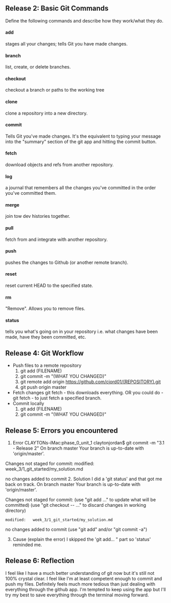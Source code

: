 ## Release 2: Basic Git Commands
Define the following commands and describe how they work/what they do.  


#### add
stages all your changes; tells Git you have made changes. 

#### branch
list, create, or delete branches. 

#### checkout
checkout a branch or paths to the working tree

#### clone
clone a repository into a new directory. 

#### commit
Tells Git you've made changes. It's the equivalent to typing your message into the "summary" section of the git app and hitting the commit button. 

#### fetch
download objects and refs from another repository. 

#### log
a journal that remembers all the changes you've committed in the order you've committed them. 

#### merge
join tow dev histories together. 

#### pull
fetch from and integrate with another repository. 

#### push
pushes the changes to Github (or another remote branch). 

#### reset
reset current HEAD to the specified state. 

#### rm
"Remove". Allows you to remove files. 

#### status
tells you what's going on in your repository i.e. what changes have been made, have they been committed, etc.


## Release 4: Git Workflow

- Push files to a remote repository
	1. git add (FILENAME)
	2. git commit -m "(WHAT YOU CHANGED)"
	3. git remote add origin https://github.com/cjord01/(REPOSITORY).git
	4. git push origin master
- Fetch changes
	git fetch <remote> - this downloads everything.
	OR you could do - git fetch <remote> <branch> - to just fetch a specified branch. 
- Commit locally
 	1. git add (FILENAME)
	2. git commit -m "(WHAT YOU CHANGED)"

## Release 5: Errors you encountered
1. Error
	CLAYTONs-iMac:phase_0_unit_1 claytonjordan$ git commit -m "3.1 - Release 2"
On branch master
Your branch is up-to-date with 'origin/master'.

Changes not staged for commit:
	modified:   week_3/1_git_started/my_solution.md

no changes added to commit
2. Solution
	I did a 'git status' and that got me back on track. 
		On branch master
Your branch is up-to-date with 'origin/master'.

Changes not staged for commit:
  (use "git add <file>..." to update what will be committed)
  (use "git checkout -- <file>..." to discard changes in working directory)

	modified:   week_3/1_git_started/my_solution.md

no changes added to commit (use "git add" and/or "git commit -a")

3. Cause (explain the error)
	I skipped the 'git add... " part so 'status' reminded me. 

## Release 6: Reflection

I feel like I have a much better understanding of git now but it's still not 100% crystal clear. 
I feel like I'm at least competent enough to commit and push my files. 
Definitely feels much more tedious than just dealing with everything through the github app. 
I'm tempted to keep using the app but I'll try my best to save everything through the terminal moving forward. 
